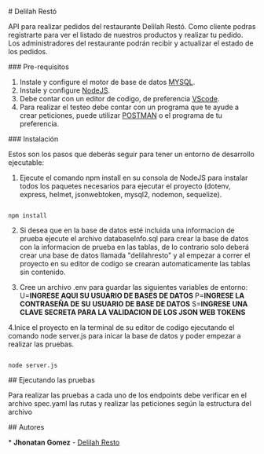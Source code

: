 # Delilah Restó

API para realizar pedidos del restaurante Delilah Restó. Como cliente podras registrarte para ver el listado de nuestros productos y realizar tu pedido. Los administradores del restaurante podrán recibir y actualizar el estado de los pedidos.


### Pre-requisitos

1. Instale y configure el motor de base de datos [MYSQL](https://www.mysql.com/downloads/).
2. Instale y configure [NodeJS](https://nodejs.org/es/).
3. Debe contar con un editor de codigo, de preferencia [VScode](https://code.visualstudio.com/).
4. Para realizar el testeo debe contar con un programa que te ayude a crear peticiones, puede utilizar [POSTMAN](https://www.postman.com/) o el programa de tu preferencia.


### Instalación 

Estos son los pasos que deberás seguir para tener un entorno de desarrollo ejecutable:

1. Ejecute el comando npm install en su consola de NodeJS para instalar todos los paquetes necesarios para ejecutar el proyecto (dotenv, express, helmet, jsonwebtoken, mysql2, nodemon, sequelize).
```

npm install

```
2. Si desea que en la base de datos esté incluida una informacion de prueba ejecute el archivo databaseInfo.sql para crear la base de datos con la informacion de prueba en las tablas, de lo contrario solo deberá crear una base de datos llamada "delilahresto"  y al empezar a correr el proyecto en su editor de codigo se crearan automaticamente las tablas sin contenido.

3. Cree un archivo .env para guardar las siguientes variables de entorno:
U=**INGRESE AQUI SU USUARIO DE BASES DE DATOS**
P=**INGRESE LA CONTRASEÑA DE SU USUARIO DE BASE DE DATOS**
S=**INGRESE UNA CLAVE SECRETA PARA LA VALIDACION DE LOS JSON WEB TOKENS**

4.Inice el proyecto en la terminal de su editor de codigo ejecutando el comando node server.js para inicar la base de datos y poder empezar a realizar las pruebas.

```

node server.js

```


## Ejecutando las pruebas

Para realizar las pruebas a cada uno de los endpoints debe verificar en el archivo spec.yaml las rutas y realizar las peticiones según la estructura del archivo

## Autores

* **Jhonatan Gomez** - [Delilah Resto](https://github.com/Jhota18/DelilahResto)
